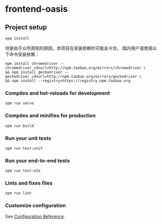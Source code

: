 # frontend-oasis

## Project setup
```shell script
npm install
```
但是由于众所周知的原因，本项目在安装依赖时可能会卡住。
国内用户请使用以下命令安装依赖：
```shell script
npm install chromedriver --chromedriver_cdnurl=http://npm.taobao.org/mirrors/chromedriver \
&& npm install geckodriver --geckodriver_cdnurl=http://npm.taobao.org/mirrors/geckodriver \
&& npm install --registry=https://registry.npm.taobao.org
```

### Compiles and hot-reloads for development
```
npm run serve
```

### Compiles and minifies for production
```
npm run build
```

### Run your unit tests
```
npm run test:unit
```

### Run your end-to-end tests
```
npm run test:e2e
```

### Lints and fixes files
```
npm run lint
```

### Customize configuration
See [Configuration Reference](https://cli.vuejs.org/config/).
